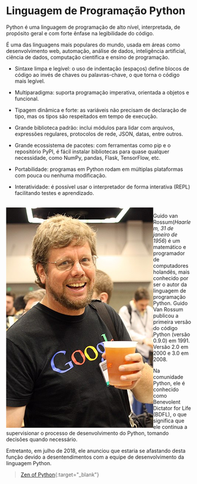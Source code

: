 # Linguagem de Programação Python

Python é uma linguagem de programação de alto nível, interpretada, de propósito geral e com forte ênfase na legibilidade do código.

É uma das linguagens mais populares do mundo, usada em áreas como desenvolvimento web, automação, análise de dados, inteligência artificial, ciência de dados, computação científica e ensino de programação.

- Sintaxe limpa e legível: o uso de indentação (espaços) define blocos de código ao invés de chaves ou palavras-chave, o que torna o código mais legível.

- Multiparadigma: suporta programação imperativa, orientada a objetos e funcional.
- Tipagem dinâmica e forte: as variáveis não precisam de declaração de tipo, mas os tipos são respeitados em tempo de execução.
- Grande biblioteca padrão: inclui módulos para lidar com arquivos, expressões regulares, protocolos de rede, JSON, datas, entre outros.
- Grande ecossistema de pacotes: com ferramentas como pip e o repositório PyPI, é fácil instalar bibliotecas para quase qualquer necessidade, como NumPy, pandas, Flask, TensorFlow, etc.
- Portabilidade: programas em Python rodam em múltiplas plataformas com pouca ou nenhuma modificação.
- Interatividade: é possível usar o interpretador de forma interativa (REPL) facilitando testes e aprendizado.

<br/>
<a href="https://gvanrossum.github.io/" target="_blank"><img align="left" width="400" src="../../assets/python/Guido_van_Rossum_2006.jpg" /></a>

Guido van Rossum(<i>Haarlem, 31 de janeiro de 1956</i>) é um matemático e programador de computadores holandês, mais conhecido por ser o autor da linguagem de programação Python. Guido Van Rossum publicou a primeira versão do código Python (versão 0.9.0) em 1991. Versão 2.0 em 2000 e 3.0 em 2008.

Na comunidade Python, ele é conhecido como Benevolent Dictator for Life (BDFL), o que significa que ele continua a supervisionar o processo de desenvolvimento do Python, tomando decisões quando necessário.

Entretanto, em julho de 2018, ele anunciou que estaria se afastando desta função devido a desentendimentos com a equipe de desenvolvimento da linguagem Python.

  > [Zen of Python](https://peps.python.org/pep-0020/){:target="_blank"}

<!--
# Linguagem de Programação Python

Python é uma linguagem de programação de alto nível, interpretada, de propósito geral e com forte ênfase na legibilidade do código.
É uma das linguagens mais populares do mundo, usada em áreas como desenvolvimento web, automação, análise de dados, inteligência artificial, ciência de dados, computação científica, e ensino de programação.

- Sintaxe limpa e legível: o uso de indentação (espaços) define blocos de código, ao invés de chaves ou palavras-chave, o que torna o código mais legível.

- Multiparadigma: suporta programação imperativa, orientada a objetos e funcional.
- Tipagem dinâmica e forte: as variáveis não precisam de declaração de tipo, mas os tipos são respeitados em tempo de execução.
- Grande biblioteca padrão: inclui módulos para lidar com arquivos, expressões regulares, protocolos de rede, JSON, datas, entre outros.
- Grande ecossistema de pacotes: com ferramentas como pip e o repositório PyPI, é fácil instalar bibliotecas para quase qualquer necessidade, como NumPy, pandas, Flask, TensorFlow, etc.
- Portabilidade: programas em Python rodam em múltiplas plataformas com pouca ou nenhuma modificação.
- Interatividade: é possível usar o interpretador de forma interativa (REPL) facilitando testes e aprendizado.

<br/>
<div style="display: flex;">
  <div>
    <p>Guido van Rossum(<i>Haarlem, 31 de janeiro de 1956</i>) é um matemático e programador de computadores holandês, mais conhecido por ser o autor da linguagem de programação Python.</p>
    <p>Na comunidade Python, ele é conhecido como Benevolent Dictator for Life (BDFL), o que significa que ele continua a supervisionar o processo de desenvolvimento do Python, tomando decisões quando necessário.</p>
    <p>Entretanto, em julho de 2018, ele anunciou que estaria se afastando desta função devido a desentendimentos com a equipe de desenvolvimento da linguagem Python.</p>
    <p>Guido Van Rossum publicou a primeira versão do código Python (versão 0.9.0) em 1991. Versão 2.0 em 2000 e 3.0 em 2008.</p>
  </div>
  <img src="..../assets/public/Guido_van_Rossum_2006.jpg" alt="Descrição" style="width: 500px; margin-right: 10px;">
</div>

> [Zen of Python](https://peps.python.org/pep-0020/)


[![Guido van Rossum](..../assets/public/Guido_van_Rossum_2006.jpg "Guido Van Rossum")](https://gvanrossum.github.io/){:target="_blank"}
-->